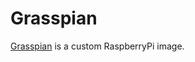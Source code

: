 # Grasspian

[Grasspian](https://github.com/iopipe/pi-gen-greengrass) is a custom RaspberryPi image.
